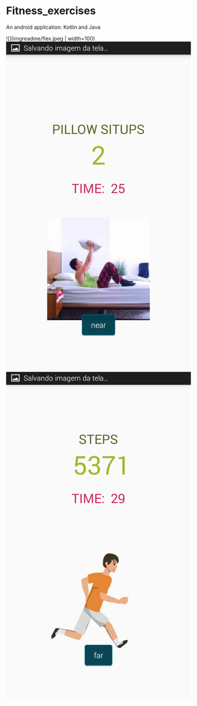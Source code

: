 # Fitness_exercises
An android application: Kotlin and Java 

![](imgreadme/flex.jpeg | width=100)
![](imgreadme/pillow.jpeg)
![](imgreadme/run.jpeg)



